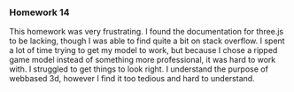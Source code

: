### Homework 14
This homework was very frustrating. I found the documentation for three.js to be lacking, though I was able to find quite a bit on stack overflow. I spent a lot of time trying to get my model to work, but because I chose a ripped game model instead of something more professional, it was hard to work with. I struggled to get things to look right. I understand the purpose of webbased 3d, however I find it too tedious and hard to understand.
